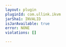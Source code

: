 ```yaml
---
layout: plugin
pluginId: com.ullink.ikvm
jarSha1: INVALID
isJarAvailable: true
error: NONE
violations: []

---
```

